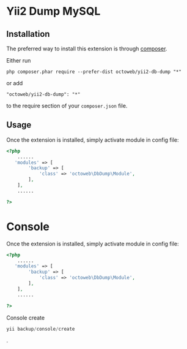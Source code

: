 Yii2 Dump MySQL
==========================

Installation
------------

The preferred way to install this extension is through [composer](http://getcomposer.org/download/).

Either run

```
php composer.phar require --prefer-dist octoweb/yii2-db-dump "*"
```

or add

```
"octoweb/yii2-db-dump": "*"
```

to the require section of your `composer.json` file.


Usage
-----

Once the extension is installed, simply activate module in config file:

```php
<?php
    ......
   'modules' => [
        'backup' => [
            'class' => 'octoweb\DbDump\Module',
        ],
    ],
    ......

?>
```

Console
==========================
Once the extension is installed, simply activate module in config file:

```php
<?php
    ......
   'modules' => [
        'backup' => [
            'class' => 'octoweb\DbDump\Module',
        ],
    ],
    ......

?>
```
Console create
```php
yii backup/console/create
```
.
